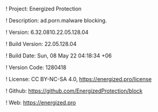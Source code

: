 ! Project: Energized Protection

! Description: ad.porn.malware blocking.

! Version: 6.32.0810.22.05.128.04

! Build Version: 22.05.128.04

! Build Date: Sun, 08 May 22 04:18:34 +06

! Version Code: 1280418

! License: CC BY-NC-SA 4.0, https://energized.pro/license

! Github: https://github.com/EnergizedProtection/block

! Web: https://energized.pro
